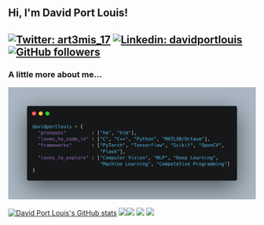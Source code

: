 <h2> Hi, I'm David Port Louis!<h2>
<!-- <img align="right" src="https://github.com/davidportlouis/davidportlouis/blob/master/assets/developer.gif" width=230> -->
  
[![Twitter: art3mis_17](https://img.shields.io/twitter/follow/art3mis_17?label=Follow%20%40art3mis_17&style=social)](https://twitter.com/art3mis_17)
[![Linkedin: davidportlouis](https://img.shields.io/badge/-davidportlouis-blue?style=flat-square&logo=Linkedin&logoColor=white&link=https://www.linkedin.com/in/davidportlouis/)](https://www.linkedin.com/in/davidportlouis/)
[![GitHub followers](https://img.shields.io/github/followers/davidportlouis?label=Follow&style=social)](https://github.com/davidportlouis)


### A little more about me...

![](https://github.com/davidportlouis/davidportlouis/blob/master/assets/about.png)

[![David Port Louis's GitHub stats](https://github-readme-stats.vercel.app/api?username=davidportlouis&count_private=true&show_icons=true&theme=onedark)](https://github.com/anuraghazra/github-readme-stats) <img src="https://pngimg.com/uploads/letter_c/letter_c_PNG22.png" width="100"><img src="https://i.giphy.com/media/LMt9638dO8dftAjtco/200.webp" width="100"> <img src="https://maxcdn.icons8.com/Share/icon/Operating_Systems/linux1600.png" width="100"> <img src="https://clipground.com/images/vim-logo-png-5.png" width="100">
